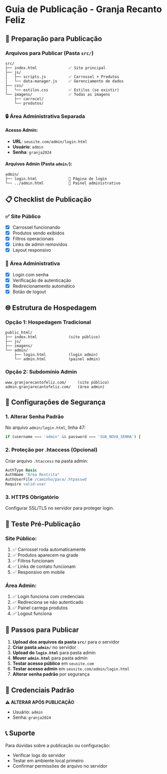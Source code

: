 # Guia de Publicação - Granja Recanto Feliz

## 🚀 Preparação para Publicação

### Arquivos para Publicar (Pasta `src/`)
```
src/
├── index.html              ✅ Site principal
├── js/
│   ├── scripts.js          ✅ Carrossel + Produtos  
│   └── data-manager.js     ✅ Gerenciamento de dados
├── css/
│   └── estilos.css         ✅ Estilos (se existir)
└── imagens/                ✅ Todas as imagens
    ├── carrocel/
    └── produtos/
```

### 🔒 Área Administrativa Separada

#### Acesso Admin:
- **URL**: `seusite.com/admin/login.html`
- **Usuário**: `admin`
- **Senha**: `granja2024`

#### Arquivos Admin (Pasta `admin/`):
```
admin/
├── login.html              🔐 Página de login
└── ../admin.html           🔐 Painel administrativo
```

## 📋 Checklist de Publicação

### ✅ Site Público
- [x] Carrossel funcionando
- [x] Produtos sendo exibidos
- [x] Filtros operacionais
- [x] Links de admin removidos
- [x] Layout responsivo

### 🔐 Área Administrativa
- [x] Login com senha
- [x] Verificação de autenticação
- [x] Redirecionamento automático
- [x] Botão de logout

## 🌐 Estrutura de Hospedagem

### Opção 1: Hospedagem Tradicional
```
public_html/
├── index.html              (site público)
├── js/
├── imagens/
└── admin/
    ├── login.html          (login admin)
    └── admin.html          (painel admin)
```

### Opção 2: Subdomínio Admin
```
www.granjarecantofeliz.com/     (site público)
admin.granjarecantofeliz.com/   (área admin)
```

## 🔧 Configurações de Segurança

### 1. Alterar Senha Padrão
No arquivo `admin/login.html`, linha 47:
```javascript
if (username === 'admin' && password === 'SUA_NOVA_SENHA') {
```

### 2. Proteção por .htaccess (Opcional)
Criar arquivo `.htaccess` na pasta admin:
```apache
AuthType Basic
AuthName "Área Restrita"
AuthUserFile /caminho/para/.htpasswd
Require valid-user
```

### 3. HTTPS Obrigatório
Configurar SSL/TLS no servidor para proteger login.

## 📱 Teste Pré-Publicação

### Site Público:
1. ✅ Carrossel roda automaticamente
2. ✅ Produtos aparecem na grade
3. ✅ Filtros funcionam
4. ✅ Links de contato funcionam
5. ✅ Responsivo em mobile

### Área Admin:
1. ✅ Login funciona com credenciais
2. ✅ Redireciona se não autenticado
3. ✅ Painel carrega produtos
4. ✅ Logout funciona

## 🚀 Passos para Publicar

1. **Upload dos arquivos da pasta `src/`** para o servidor
2. **Criar pasta `admin/`** no servidor
3. **Upload do `login.html`** para pasta admin
4. **Mover `admin.html`** para pasta admin
5. **Testar acesso público** em `seusite.com`
6. **Testar acesso admin** em `seusite.com/admin/login.html`
7. **Alterar senha padrão** por segurança

## 🔐 Credenciais Padrão

**⚠️ ALTERAR APÓS PUBLICAÇÃO**
- Usuário: `admin`
- Senha: `granja2024`

## 📞 Suporte

Para dúvidas sobre a publicação ou configuração:
- Verificar logs do servidor
- Testar em ambiente local primeiro
- Confirmar permissões de arquivo no servidor